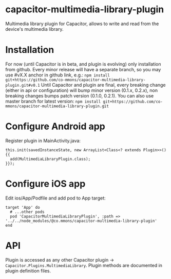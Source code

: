 # capacitor-multimedia-library-plugin
Multimedia library plugin for Capacitor, allows to write and read from the device's multimedia library.

# Installation
For now (until Capacitor is in beta, and plugin is evolving) only installation from github. Every minor release will have a separate branch, so you may use #vX.X anchor in github link, e.g.:
```npm install git+https://github.com/co-mmons/capacitor-multimedia-library-plugin.git#v0.1```
Until Capacitor and plugin are final, every breaking change (either in api or configuration) will bump minor version (0.1.x, 0.2.x), non breaking changes bumps patch version (0.1.0, 0.2.1). You can also use master branch for latest version:
```npm install git+https://github.com/co-mmons/capacitor-multimedia-library-plugin.git```

# Configure Android app
Register plugin in MainActivity.java:
```
this.init(savedInstanceState, new ArrayList<Class<? extends Plugin>>() {{
  add(MultimediaLibraryPlugin.class);
}});
```

# Configure iOS app
Edit ios/App/Podfile and add pod to App target:
```
target 'App' do
  # ...other pods
  pod 'CapacitorMultimediaLibraryPlugin', :path => '../../node_modules/@co.mmons/capacitor-multimedia-library-plugin'  
end
```

# API
Plugin is accessed as any other Capacitor plugin -> ```Capacitor.Plugins.MultimediaLibrary```. Plugin methods are documented in plugin definition files.